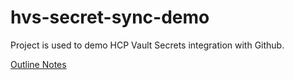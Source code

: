 # hvs-secret-sync-demo

Project is used to demo HCP Vault Secrets integration with Github. 

[Outline Notes](https://www.notion.so/hashicorp/HVS-Secrets-Sync-Demo-Outline-fa7b53acf6b244788bf2e1df0fbdda7c)
